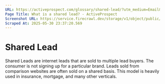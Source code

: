 ```yaml
---
URL: https://activeprospect.com/glossary/shared-lead/?utm_medium=Email&utm_source=Website&utm_campaign=AP-Email-InsideCBM-September
Page Title: What is a shared lead? - ActiveProspect
Screenshot URL: https://service.firecrawl.dev/storage/v1/object/public/media/screenshot-171709f6-b23a-4d38-a68d-561545e69051.png
Scraped At: 2025-05-30 23:37:20.569
---
```

# Shared Lead

Shared Leads are internet leads that are sold to multiple lead buyers. The consumer is not signing up for a particular brand. Leads sold from comparison websites are often sold on a shared basis. This model is heavily used in insurance, mortgage, and many other verticals.


